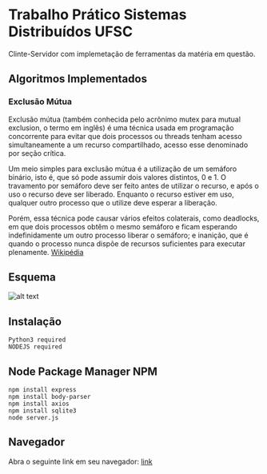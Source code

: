# Trabalho Prático Sistemas Distribuídos UFSC 

Clinte-Servidor com implemetação de ferramentas da matéria em questão.

## Algoritmos Implementados
### Exclusão Mútua

Exclusão mútua (também conhecida pelo acrônimo mutex para mutual exclusion, o termo em inglês) é uma técnica usada em programação concorrente para evitar que dois processos ou threads tenham acesso simultaneamente a um recurso compartilhado, acesso esse denominado por seção crítica.

Um meio simples para exclusão mútua é a utilização de um semáforo binário, isto é, que só pode assumir dois valores distintos, 0 e 1. O travamento por semáforo deve ser feito antes de utilizar o recurso, e após o uso o recurso deve ser liberado. Enquanto o recurso estiver em uso, qualquer outro processo que o utilize deve esperar a liberação.

Porém, essa técnica pode causar vários efeitos colaterais, como deadlocks, em que dois processos obtêm o mesmo semáforo e ficam esperando indefinidamente um outro processo liberar o semáforo; e inanição, que é quando o processo nunca dispõe de recursos suficientes para executar plenamente. [Wikipédia](https://pt.wikipedia.org/wiki/Exclus%C3%A3o_m%C3%BAtua)

## Esquema

![alt text](https://www.draw.io/?lightbox=1&highlight=0000ff&edit=_blank&layers=1&nav=1#G1QOefpwYBtgB05wIfZFSQi_QPMOH2UWd8)

## Instalação

```sheel 
Python3 required
NODEJS required
```

## Node Package Manager NPM



```sheel 
npm install express
npm install body-parser
npm install axios
npm install sqlite3
node server.js
```

## Navegador

Abra o seguinte link em seu navegador: [link](http://localhost:3000)